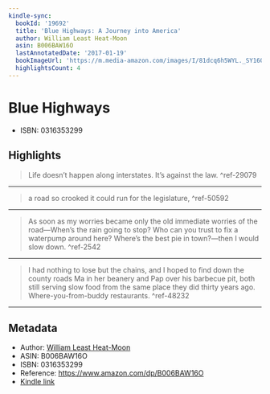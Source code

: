 ```yaml
---
kindle-sync:
  bookId: '19692'
  title: 'Blue Highways: A Journey into America'
  author: William Least Heat-Moon
  asin: B006BAW16O
  lastAnnotatedDate: '2017-01-19'
  bookImageUrl: 'https://m.media-amazon.com/images/I/81dcq6h5WYL._SY160.jpg'
  highlightsCount: 4
---
```

# Blue Highways

* ISBN: 0316353299

## Highlights
> Life doesn’t happen along interstates. It’s against the law. ^ref-29079

---
> a road so crooked it could run for the legislature, ^ref-50592

---
> As soon as my worries became only the old immediate worries of the road—When’s the rain going to stop? Who can you trust to fix a waterpump around here? Where’s the best pie in town?—then I would slow down. ^ref-2542

---
> I had nothing to lose but the chains, and I hoped to find down the county roads Ma in her beanery and Pap over his barbecue pit, both still serving slow food from the same place they did thirty years ago. Where-you-from-buddy restaurants. ^ref-48232

---

## Metadata
* Author: [William Least Heat-Moon](https://www.amazon.comundefined)
* ASIN: B006BAW16O
* ISBN: 0316353299
* Reference: https://www.amazon.com/dp/B006BAW16O
* [Kindle link](kindle://book?action=open&asin=B006BAW16O)
